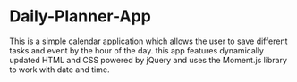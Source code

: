 # Daily-Planner-App
This is a simple calendar application which allows the user to save different tasks and event by the hour of the day. this app features dynamically updated HTML and CSS powered by jQuery and uses the Moment.js library to work with date and time.
